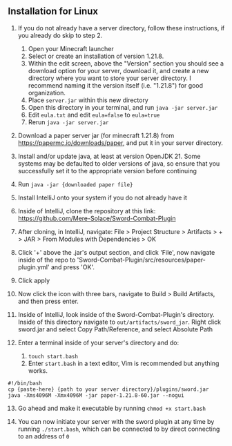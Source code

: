 ## Installation for Linux
1. If you do not already have a server directory, follow these instructions, if you already do skip to step 2.
    1.  Open your Minecraft launcher
    2. Select or create an installation of version 1.21.8.
    3. Within the edit screen, above the "Version" section you should see a download option for your server, download it, and create a new directory where you want to store your server directory. I recommend naming it the version itself (i.e. "1.21.8") for good organization.
    4. Place `server.jar` within this new directory
    5. Open this directory in your terminal, and run `java -jar server.jar`
    6. Edit `eula.txt` and edit `eula=false` to `eula=true`
    7. Rerun `java -jar server.jar`


2. Download a paper server jar (for minecraft 1.21.8) from https://papermc.io/downloads/paper, and put it in your server directory.


3.  Install and/or update java, at least at version OpenJDK 21. Some systems may be defaulted to older versions of java, so ensure that you successfully set it to the appropriate version before continuing


4. Run `java -jar {downloaded paper file}`


5. Install IntelliJ onto your system if you do not already have it


6. Inside of IntelliJ, clone the repository at this link: https://github.com/Mere-Solace/Sword-Combat-Plugin


7. After cloning, in IntelliJ, navigate: File > Project Structure > Artifacts > + > JAR > From Modules with Dependencies > OK


8. Click '+' above the .jar's output section, and click 'File', now navigate inside of the repo to 'Sword-Combat-Plugin/src/resources/paper-plugin.yml' and press 'OK'.


9. Click apply


10. Now click the icon with three bars, navigate to Build > Build Artifacts, and then press enter.


11. Inside of IntelliJ, look inside of the Sword-Combat-Plugin's directory. Inside of this directory navigate to `out/artifacts/sword_jar`. Right click sword.jar and select Copy Path/Reference, and select Absolute Path


12. Enter a terminal inside of your server's directory and do:
    1. `touch start.bash`
    2. Enter `start.bash` in a text editor, Vim is recommended but anything works.
```
#!/bin/bash
cp {paste-here} {path to your server directory}/plugins/sword.jar
java -Xms4096M -Xmx4096M -jar paper-1.21.8-60.jar --nogui
```


13. Go ahead and make it executable by running `chmod +x start.bash`


14. You can now initiate your server with the sword plugin at any time by running `./start.bash`, which can be connected to by direct connecting to an address of `0` 
